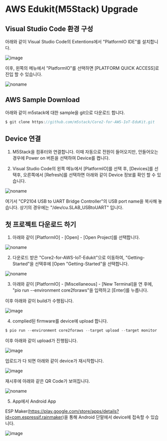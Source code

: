 # AWS Edukit(M5Stack) Upgrade

## Visual Studio Code 환경 구성 

아래와 같이 Visual Studio Code의 Extentions에서 "PlatformIO IDE"를 설치합니다. 

![image](https://user-images.githubusercontent.com/52392004/169671706-b232090b-0c1a-4f8c-b31c-5f732729c48d.png)

이후, 왼쪽의 메뉴에서 "PlatformIO"를 선택하면 [PLATFORM QUICK ACCESS]로 진입 할 수 있습니다.

![noname](https://user-images.githubusercontent.com/52392004/169671783-b558e864-78ee-40f9-957a-50490050ad31.png)


## AWS Sample Download

아래와 같이 m5stack에 대한 sample을 git으로 다운로드 합니다.

```c
$ git clone https://github.com/m5stack/Core2-for-AWS-IoT-EduKit.git
```


## Device 연결

1) M5Stack을 컴퓨터와 연결합니다. 이때 자동으로 전원이 들어오지만, 안들어오는 경우에 Power on 버튼을 선택하여 Device를 켭니다. 

2) Visual Studio Code의 왼쪽 메뉴에서 [PlatformIO]를 선택 후, [Devices]를 선택후, 오른쪽에서 [Refresh]를 선택하면 아래와 같이 Device 정보를 확인 할 수 있습니다. 

![noname](https://user-images.githubusercontent.com/52392004/169672768-978ad794-a39b-4030-a42d-921e8465acf9.png)

여기서 "CP2104 USB to UART Bridge Controller"의 USB port name을 복사해 놓습니다. 상기의 경우에는 "/dev/cu.SLAB_USBtoUART" 입니다. 


## 첫 프로젝트 다운로드 하기 

1) 아래와 같이 [PlatformIO] - [Open] - [Open Project]를 선택합니다. 

![noname](https://user-images.githubusercontent.com/52392004/169673061-f2593512-d7da-4c4b-98da-3bd058fdc2f0.png)

2) 다운로드 받은 "Core2-for-AWS-IoT-Edukit"으로 이동하여, "Getting-Started"을 선택후에 [Open "Getting-Started"을 선택합니다. 

![noname](https://user-images.githubusercontent.com/52392004/169673127-a84f49e9-ca12-4261-8670-d9c14ff80022.png)

3) 아래와 같이 [PlatformIO] - [Miscellaneous] - [New Terminal]을 연 후에, "pio run --environment core2foraws"을 입력하고 [Enter]를 누릅니다.

이후 아래와 같이 build가 수행됩니다. 

![image](https://user-images.githubusercontent.com/52392004/169673381-9627b281-f9d5-4df8-921c-0044e5afb93f.png)

4) complied된 firmware를 device에 upload 합니다.

```c
$ pio run --environment core2foraws --target upload --target monitor
```

이후 아래와 같이 upload가 진행됩니다.

![image](https://user-images.githubusercontent.com/52392004/169673476-0e408af7-25d4-4c35-938c-4c3ae8087126.png)

업로드가 다 되면 아래와 같이 device가 재시작합니다.

![image](https://user-images.githubusercontent.com/52392004/169673493-f6cd70f8-dc9f-494b-b760-4f94fb8196a6.png)

재시후에 아래와 같은 QR Code가 보여집니다.

![noname](https://user-images.githubusercontent.com/52392004/169673610-c227b1e8-f2b2-4ae9-90c1-fc5b22217e83.png)

5) App에서 Android App

ESP Maker(https://play.google.com/store/apps/details?id=com.espressif.rainmaker)을 통해 Android 단말에서 device에 접속할 수 있습니다.

![image](https://user-images.githubusercontent.com/52392004/169607992-ad91bd7c-af2b-419f-8a25-c51dd85e74e6.png)







